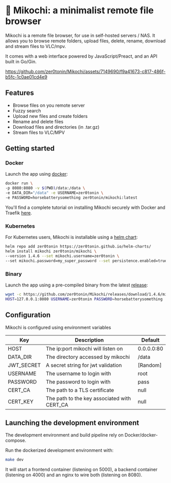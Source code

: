 # 🌱 Mikochi: a minimalist remote file browser

Mikochi is a remote file browser, for use in self-hosted servers / NAS.
It allows you to browse remote folders, upload files, delete, rename, download and stream files to VLC/mpv.

It comes with a web interface powered by JavaScript/Preact, and an API built in Go/Gin.

https://github.com/zer0tonin/Mikochi/assets/7149690/f9a41673-c817-486f-b5fc-1c0ae01cd4e9

## Features

* Browse files on you remote server
* Fuzzy search
* Upload new files and create folders
* Rename and delete files
* Download files and directories (in .tar.gz)
* Stream files to VLC/MPV

## Getting started

### Docker

Launch the app using [docker](https://hub.docker.com/r/zer0tonin/mikochi):

```sh
docker run \
-p 8080:8080 -v $(PWD)/data:/data \
-e DATA_DIR="/data" -e USERNAME=zer0tonin \
-e PASSWORD=horsebatterysomething zer0tonin/mikochi:latest
```

You'll find a complete tutorial on installing Mikochi securely with Docker and Traefik [here](https://alicegg.tech/2024/01/04/mikochi-tutorial).

### Kubernetes

For Kubernetes users, Mikochi is installable using a [helm chart](https://artifacthub.io/packages/helm/zer0tonin/mikochi):

```sh
helm repo add zer0tonin https://zer0tonin.github.io/helm-charts/
helm install mikochi zer0tonin/mikochi \
--version 1.4.6 --set mikochi.username=zer0tonin \
--set mikochi.password=my_super_password --set persistence.enabled=true
```

### Binary

Launch the app using a pre-compiled binary from the latest [release](https://github.com/zer0tonin/Mikochi/releases):

```sh
wget -c https://github.com/zer0tonin/Mikochi/releases/download/1.4.6/mikochi-linux-amd64.tar.gz -O - | tar -xz
HOST=127.0.0.1:8080 USERNAME=zer0tonin PASSWORD=horsebatterysomething ./app/mikochi
```

## Configuration

Mikochi is configured using environment variables

| Key        | Description                                 | Default    |
|----------- |---------------------------------------------|------------|
| HOST       | The ip:port mikochi will listen on          | 0.0.0.0:80 |
| DATA_DIR   | The directory accessed by mikochi           | /data      |
| JWT_SECRET | A secret string for jwt validation          | [Random]   |
| USERNAME   | The username to login with                  | root       |
| PASSWORD   | The password to login with                  | pass       |
| CERT_CA    | The path to a TLS certificate               | null       |
| CERT_KEY   | The path to the key associated with CERT_CA | null       |


## Launching the development environment

The development environment and build pipeline rely on Docker/docker-compose.

Run the dockerized development environment with:
```sh
make dev
```

It will start a frontend container (listening on 5000), a backend container (listening on 4000) and an nginx to wire both (listening on 8080).
